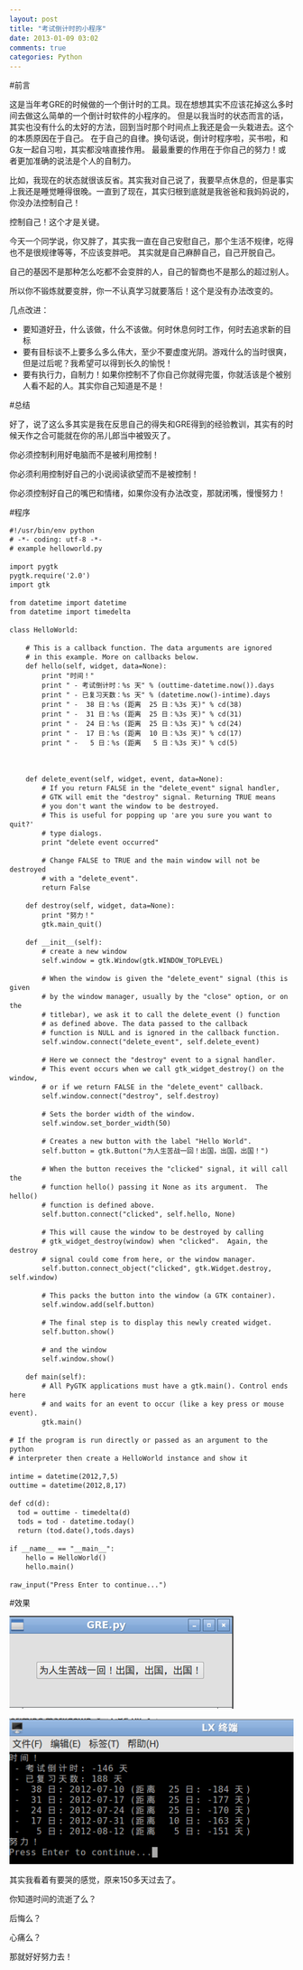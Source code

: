 ```yaml
---
layout: post
title: "考试倒计时的小程序"
date: 2013-01-09 03:02
comments: true
categories: Python
---
```


#前言

这是当年考GRE的时候做的一个倒计时的工具。现在想想其实不应该花掉这么多时间去做这么简单的一个倒计时软件的小程序的。
但是以我当时的状态而言的话，其实也没有什么的太好的方法，回到当时那个时间点上我还是会一头栽进去。这个的本质原因在于自己。
在于自己的自律。换句话说，倒计时程序啦，买书啦，和G友一起自习啦，其实都没啥直接作用。
最最重要的作用在于你自己的努力！或者更加准确的说法是个人的自制力。

<!--more-->

比如，我现在的状态就很该反省。其实我对自己说了，我要早点休息的，但是事实上我还是睡觉睡得很晚。一直到了现在，其实归根到底就是我爸爸和我妈妈说的，你没办法控制自己！

控制自己！这个才是关键。

今天一个同学说，你又胖了，其实我一直在自己安慰自己，那个生活不规律，吃得也不是很规律等等，不应该变胖吧。
其实就是自己麻醉自己，自己开脱自己。

自己的基因不是那种怎么吃都不会变胖的人，自己的智商也不是那么的超过别人。

所以你不锻炼就要变胖，你一不认真学习就要落后！这个是没有办法改变的。

几点改进：

* 要知道好丑，什么该做，什么不该做。何时休息何时工作，何时去追求新的目标
* 要有目标谈不上要多么多么伟大，至少不要虚度光阴。游戏什么的当时很爽，但是过后呢？我希望可以得到长久的愉悦！
* 要有执行力，自制力！如果你控制不了你自己你就得完蛋，你就活该是个被别人看不起的人。其实你自己知道是不是！

#总结

好了，说了这么多其实是我在反思自己的得失和GRE得到的经验教训，其实有的时候天作之合可能就在你的吊儿郎当中被毁灭了。

你必须控制利用好电脑而不是被利用控制！

你必须利用控制好自己的小说阅读欲望而不是被控制！

你必须控制好自己的嘴巴和情绪，如果你没有办法改变，那就闭嘴，慢慢努力！

#程序

~~~~~~~~~~~~~~~~~~~~~~~~~~~~~~~~~~~~~~~~
#!/usr/bin/env python
# -*- coding: utf-8 -*-
# example helloworld.py

import pygtk
pygtk.require('2.0')
import gtk

from datetime import datetime
from datetime import timedelta

class HelloWorld:

    # This is a callback function. The data arguments are ignored
    # in this example. More on callbacks below.
    def hello(self, widget, data=None):
        print "时间！"
        print " - 考试倒计时：%s 天" % (outtime-datetime.now()).days
        print " - 已复习天数：%s 天" % (datetime.now()-intime).days
        print " -  38 日：%s (距离  25 日：%3s 天)" % cd(38)
        print " -  31 日：%s (距离  25 日：%3s 天)" % cd(31)
        print " -  24 日：%s (距离  25 日：%3s 天)" % cd(24)
        print " -  17 日：%s (距离  10 日：%3s 天)" % cd(17)
        print " -   5 日：%s (距离   5 日：%3s 天)" % cd(5)



    def delete_event(self, widget, event, data=None):
        # If you return FALSE in the "delete_event" signal handler,
        # GTK will emit the "destroy" signal. Returning TRUE means
        # you don't want the window to be destroyed.
        # This is useful for popping up 'are you sure you want to quit?'
        # type dialogs.
        print "delete event occurred"

        # Change FALSE to TRUE and the main window will not be destroyed
        # with a "delete_event".
        return False

    def destroy(self, widget, data=None):
        print "努力！"
        gtk.main_quit()

    def __init__(self):
        # create a new window
        self.window = gtk.Window(gtk.WINDOW_TOPLEVEL)

        # When the window is given the "delete_event" signal (this is given
        # by the window manager, usually by the "close" option, or on the
        # titlebar), we ask it to call the delete_event () function
        # as defined above. The data passed to the callback
        # function is NULL and is ignored in the callback function.
        self.window.connect("delete_event", self.delete_event)

        # Here we connect the "destroy" event to a signal handler.
        # This event occurs when we call gtk_widget_destroy() on the window,
        # or if we return FALSE in the "delete_event" callback.
        self.window.connect("destroy", self.destroy)

        # Sets the border width of the window.
        self.window.set_border_width(50)

        # Creates a new button with the label "Hello World".
        self.button = gtk.Button("为人生苦战一回！出国，出国，出国！")

        # When the button receives the "clicked" signal, it will call the
        # function hello() passing it None as its argument.  The hello()
        # function is defined above.
        self.button.connect("clicked", self.hello, None)

        # This will cause the window to be destroyed by calling
        # gtk_widget_destroy(window) when "clicked".  Again, the destroy
        # signal could come from here, or the window manager.
        self.button.connect_object("clicked", gtk.Widget.destroy, self.window)

        # This packs the button into the window (a GTK container).
        self.window.add(self.button)

        # The final step is to display this newly created widget.
        self.button.show()

        # and the window
        self.window.show()

    def main(self):
        # All PyGTK applications must have a gtk.main(). Control ends here
        # and waits for an event to occur (like a key press or mouse event).
        gtk.main()

# If the program is run directly or passed as an argument to the python
# interpreter then create a HelloWorld instance and show it

intime = datetime(2012,7,5)
outtime = datetime(2012,8,17)

def cd(d):
  tod = outtime - timedelta(d)
  tods = tod - datetime.today()
  return (tod.date(),tods.days)

if __name__ == "__main__":
    hello = HelloWorld()
    hello.main()

raw_input("Press Enter to continue...")
~~~~~~~~~~~~~~~~~~~~~~~~~~~~~~~~~~~~~~~~

#效果

![tu1](/images/Python/GRETiming/1.png) 

![tu2](/images/Python/GRETiming/2.png) 


其实我看着有要哭的感觉，原来150多天过去了。

你知道时间的流逝了么？

后悔么？

心痛么？

那就好好努力去！
